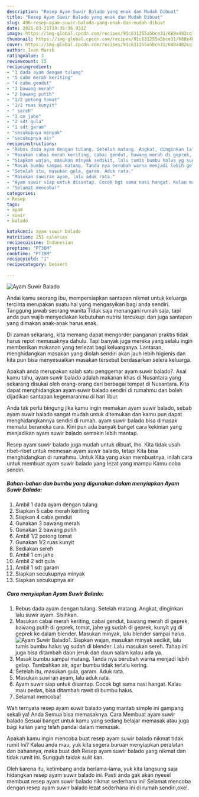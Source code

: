 ```yaml
---
description: "Resep Ayam Suwir Balado yang enak dan Mudah Dibuat"
title: "Resep Ayam Suwir Balado yang enak dan Mudah Dibuat"
slug: 496-resep-ayam-suwir-balado-yang-enak-dan-mudah-dibuat
date: 2021-03-21T19:35:38.931Z
image: https://img-global.cpcdn.com/recipes/91c631255a5bce31/680x482cq70/ayam-suwir-balado-foto-resep-utama.jpg
thumbnail: https://img-global.cpcdn.com/recipes/91c631255a5bce31/680x482cq70/ayam-suwir-balado-foto-resep-utama.jpg
cover: https://img-global.cpcdn.com/recipes/91c631255a5bce31/680x482cq70/ayam-suwir-balado-foto-resep-utama.jpg
author: Ivan Marsh
ratingvalue: 3
reviewcount: 15
recipeingredient:
- "1 dada ayam dengan tulang"
- "5 cabe merah keriting"
- "4 cabe gendut"
- "3 bawang merah"
- "2 bawang putih"
- "1/2 potong tomat"
- "1/2 ruas kunyit"
- " sereh"
- "1 cm jahe"
- "2 sdt gula"
- "1 sdt garam"
- "secukupnya minyak"
- "secukupnya air"
recipeinstructions:
- "Rebus dada ayam dengan tulang. Setelah matang. Angkat, dinginkan lalu suwir ayam. Sisihkan."
- "Masukan cabai merah keriting, cabai gendut, bawang merah di geprek, bawang putih di geprek, tomat, jahe yg sudah di geprek, kunyit yg di geprek ke dalam blender. Masukan minyak, lalu blender sampai halus."
- "Siapkan wajan, masukan minyak sedikit, lalu tumis bumbu halus yg sudah di blender. Lalu masukan sereh. Tahap ini juga bisa ditambah daun jeruk dan daun salam kalau ada ya."
- "Masak bumbu sampai matang. Tanda nya berubah warna menjadi lebih gelap. Tambahkan air, agar bumbu tidak terlalu kering."
- "Setelah itu, masukan gula, garam. Aduk rata."
- "Masukan suwiran ayam, lalu aduk rata."
- "Ayam suwir siap untuk disantap. Cocok bgt sama nasi hangat. Kalau mau pedas, bisa ditambah rawit di bumbu halus."
- "Selamat mencoba!"
categories:
- Resep
tags:
- ayam
- suwir
- balado

katakunci: ayam suwir balado 
nutrition: 251 calories
recipecuisine: Indonesian
preptime: "PT36M"
cooktime: "PT39M"
recipeyield: "1"
recipecategory: Dessert

---
```



![Ayam Suwir Balado](https://img-global.cpcdn.com/recipes/91c631255a5bce31/680x482cq70/ayam-suwir-balado-foto-resep-utama.jpg)

Andai kamu seorang ibu, mempersiapkan santapan nikmat untuk keluarga tercinta merupakan suatu hal yang mengasyikan bagi anda sendiri. Tanggung jawab seorang  wanita Tidak saja menangani rumah saja, tapi anda pun wajib menyediakan kebutuhan nutrisi tercukupi dan juga santapan yang dimakan anak-anak harus enak.

Di zaman  sekarang, kita memang dapat mengorder panganan praktis tidak harus repot memasaknya dahulu. Tapi banyak juga mereka yang selalu ingin memberikan makanan yang terlezat bagi keluarganya. Lantaran, menghidangkan masakan yang diolah sendiri akan jauh lebih higienis dan kita pun bisa menyesuaikan masakan tersebut berdasarkan selera keluarga. 



Apakah anda merupakan salah satu penggemar ayam suwir balado?. Asal kamu tahu, ayam suwir balado adalah makanan khas di Nusantara yang sekarang disukai oleh orang-orang dari berbagai tempat di Nusantara. Kita dapat menghidangkan ayam suwir balado sendiri di rumahmu dan boleh dijadikan santapan kegemaranmu di hari libur.

Anda tak perlu bingung jika kamu ingin memakan ayam suwir balado, sebab ayam suwir balado sangat mudah untuk ditemukan dan kamu pun dapat menghidangkannya sendiri di rumah. ayam suwir balado bisa dimasak memalui beraneka cara. Kini pun ada banyak banget cara kekinian yang menjadikan ayam suwir balado semakin lebih mantap.

Resep ayam suwir balado juga mudah untuk dibuat, lho. Kita tidak usah ribet-ribet untuk memesan ayam suwir balado, tetapi Kita bisa menghidangkan di rumahmu. Untuk Kita yang akan membuatnya, inilah cara untuk membuat ayam suwir balado yang lezat yang mampu Kamu coba sendiri.

<!--inarticleads1-->

##### Bahan-bahan dan bumbu yang digunakan dalam menyiapkan Ayam Suwir Balado:

1. Ambil 1 dada ayam dengan tulang
1. Siapkan 5 cabe merah keriting
1. Siapkan 4 cabe gendut
1. Gunakan 3 bawang merah
1. Gunakan 2 bawang putih
1. Ambil 1/2 potong tomat
1. Gunakan 1/2 ruas kunyit
1. Sediakan  sereh
1. Ambil 1 cm jahe
1. Ambil 2 sdt gula
1. Ambil 1 sdt garam
1. Siapkan secukupnya minyak
1. Siapkan secukupnya air




<!--inarticleads2-->

##### Cara menyiapkan Ayam Suwir Balado:

1. Rebus dada ayam dengan tulang. Setelah matang. Angkat, dinginkan lalu suwir ayam. Sisihkan.
1. Masukan cabai merah keriting, cabai gendut, bawang merah di geprek, bawang putih di geprek, tomat, jahe yg sudah di geprek, kunyit yg di geprek ke dalam blender. Masukan minyak, lalu blender sampai halus.
<img src="https://img-global.cpcdn.com/steps/6576e759fe9c5a28/160x128cq70/ayam-suwir-balado-langkah-memasak-2-foto.jpg" alt="Ayam Suwir Balado">1. Siapkan wajan, masukan minyak sedikit, lalu tumis bumbu halus yg sudah di blender. Lalu masukan sereh. Tahap ini juga bisa ditambah daun jeruk dan daun salam kalau ada ya.
1. Masak bumbu sampai matang. Tanda nya berubah warna menjadi lebih gelap. Tambahkan air, agar bumbu tidak terlalu kering.
1. Setelah itu, masukan gula, garam. Aduk rata.
1. Masukan suwiran ayam, lalu aduk rata.
1. Ayam suwir siap untuk disantap. Cocok bgt sama nasi hangat. Kalau mau pedas, bisa ditambah rawit di bumbu halus.
1. Selamat mencoba!




Wah ternyata resep ayam suwir balado yang mantab simple ini gampang sekali ya! Anda Semua bisa memasaknya. Cara Membuat ayam suwir balado Sesuai banget untuk kamu yang sedang belajar memasak atau juga bagi kalian yang telah pandai dalam memasak.

Apakah kamu ingin mencoba buat resep ayam suwir balado nikmat tidak rumit ini? Kalau anda mau, yuk kita segera buruan menyiapkan peralatan dan bahannya, maka buat deh Resep ayam suwir balado yang nikmat dan tidak rumit ini. Sungguh taidak sulit kan. 

Oleh karena itu, ketimbang anda berlama-lama, yuk kita langsung saja hidangkan resep ayam suwir balado ini. Pasti anda gak akan nyesel membuat resep ayam suwir balado nikmat sederhana ini! Selamat mencoba dengan resep ayam suwir balado lezat sederhana ini di rumah sendiri,oke!.

